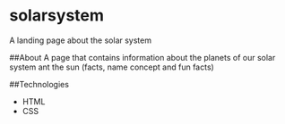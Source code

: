 # solarsystem
A landing page about the solar system

##About
A page that contains information about the planets of our solar system ant the sun
(facts, name concept and fun facts)

##Technologies
- HTML
- CSS


